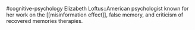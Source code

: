 #cognitive-psychology 
Elizabeth Loftus::American psychologist known for her work on the [[misinformation effect]], false memory, and criticism of recovered memories therapies.
<!--SR:!2024-04-12,2,170-->